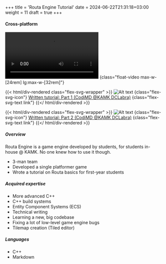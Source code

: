 +++
title = 'Routa Engine Tutorial'
date = 2024-06-22T21:31:18+03:00
weight = 11
draft = true
+++

#### Cross-platform

![Alt text](mp4/routa_tutorials.mp4)
{class="float-video max-w-[24rem] lg:max-w-[32rem]"}

{{< html/div-rendered class="flex-svg-wrapper" >}}
![Alt text](svg/file-earmark-text.svg)
{class="flex-svg-icon"}
[Written tutorial: Part 1 (CodiMD @KAMK DCLabra)](https://gitlab.dclabra.fi/wiki/s/HJrXEPW58)
{class="flex-svg-text link"}
{{</ html/div-rendered >}}

{{< html/div-rendered class="flex-svg-wrapper" >}}
![Alt text](svg/file-earmark-text.svg)
{class="flex-svg-icon"}
[Written tutorial: Part 2 (CodiMD @KAMK DCLabra)](https://gitlab.dclabra.fi/wiki/s/rkHV83ccI)
{class="flex-svg-text link"}
{{</ html/div-rendered >}}

##### Overview

Routa Engine is a game engine developed by students, for students in-house @ KAMK. No one knew how to use it though.

- 3-man team
- Developed a single platformer game
- Wrote a tutorial on Routa basics for first-year students

##### Acquired expertise

- More advanced C++
- C++ build systems
- Entity Component Systems (ECS)
- Technical writing
- Learning a new, big codebase
- Fixing a lot of low-level game engine bugs
- Tilemap creation (Tiled editor)

##### Languages

- C++
- Markdown

